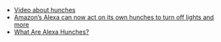 - [Video about hunches](https://www.youtube.com/watch?v=whahElqS5eA&feature=youtu.be)
- [Amazon’s Alexa can now act on its own hunches to turn off lights and more](https://www.theverge.com/2021/1/25/22249044/amazon-alexa-update-proactive-hunches-guard-plus-subscription)
- [What Are Alexa Hunches?](https://www.amazon.com/gp/help/customer/display.html?nodeId=G7F5F7K93GKSLC4F)